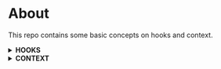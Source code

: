 # About

This repo contains some basic concepts on hooks and context.

<details>

<summary><b>HOOKS</b></summary>

## Why hooks?

<details> 
<summary>Reusable Statefull Logic</summary>

This is one of the most important reasons for the introduction of hooks.Generally to reuse the statefull logic/ state of a component we make the use of **render props** or **HOC**. But in both the cases we change the architecure of our components either to abstract that logic(HOC) or reuse the logic(Render props). To resolve this difficulty react has introduced hooks which help us to separate the stateful logic from the components so that it can be reused amoung different components without any restructuring.

`Motive : The motive here is to maintain the common state logic out of the components so that it can be reused without any structural changes.`

</details>

<details> 
<summary>Complex class component becomes hard to understand</summary>

We’ve often had to maintain components that started out simple but grew into an unmanageable mess of stateful logic and side effects. Each lifecycle method often contains a mix of unrelated logic. For example, components might perform some data fetching in componentDidMount and componentDidUpdate. So we are doing the same task of making api calls but in different lifecycle methods. However, the same componentDidMount method might also contain some unrelated logic that sets up event listeners, with cleanup performed in componentWillUnmount. In this case componentDidMount has api calls as well as code relating to event listeners which are 2 completely unrelated task at one place. Mutually related code that changes together gets split apart, but completely unrelated code ends up combined in a single method. This makes it too easy to introduce bugs and inconsistencies.

`Motive : To keep all the related code like making api call etc at one place to avoid bugs and inconsistencies`

</details>

<details> 
<summary>Classes can be difficult to understand</summary>

In addition to making code reuse and code organization more difficult, we’ve found that classes can be a large barrier to learning React. You have to understand **how this works in JavaScript**, which is very different from how it works in most languages. You have to remember to bind the event handlers.The distinction between function and class components in React and when to use each one leads to disagreements even between experienced React developers.Additionally, React has been out for about five years, and we want to make sure **it stays relevant in the next five years**. [Ahead-of-time](https://en.wikipedia.org/wiki/Ahead-of-time_compilation) compilation of components has a lot of future potential.Recently, we’ve been experimenting with [component folding](https://github.com/facebook/react/issues/7323) using [Prepack](https://prepack.io/), and we’ve seen promising early results.**Classes don’t minify very well, and they make hot reloading flaky and unreliable.**

`Motive : All in all classed pose a challenge in the react ecosystem and otherwise in javascript itself. These chalenges are like understanding this, minification and hot reload issues and they also pose a challenge in the AOT compilation of code. So to resolve all these issue without taking away the functional power of classes, the hooks have been introduced.`

</details>

## Rules of Hooks

Hooks are JavaScript functions, but they impose two additional rules:

1. Only call Hooks at the top level. Don’t call Hooks inside loops, conditions, or nested functions. In other words hooks should be in the components functional scope and not inside some block(block scope) declared inside a component. By following this rule, you ensure that Hooks are called in the same order each time a component renders. That’s what allows React to correctly preserve the **state of Hooks** between multiple useState and useEffect calls. If you ignore this rule and add useState inside a conditional statement then the below error is thrown.
   `React Hook "useState" is called conditionally. React Hooks must be called in the exact same order in every component render`.
2. Only call Hooks from React function components. Don’t call Hooks from regular JavaScript functions. This is because react can only compile those hooks which are present in the functions it has access too ie the functions used as components. (There is just one other valid place to call Hooks — your own custom Hooks.)
   - Call Hooks from React function components.
   - Call Hooks from custom Hooks.

> Note : React released an ESLint plugin called [eslint-plugin-react-hooks](https://www.npmjs.com/package/eslint-plugin-react-hooks) that enforces these two rules.This plugin is included by default in Create React App.

## What are hooks

Hooks are functions that let you “hook into” React state and lifecycle features from function components. Hooks don’t work inside classes — they let you use React without classes.React provides a few built-in Hooks like useState. Their names always start with **use**. You can also create your own Hooks to reuse stateful behavior between different components.

## When would I use a Hook?

If you write a function component and realize you need to add some state to it, previously you had to convert it to a class. Now you can use a Hook inside the existing function component.

## Types

<details>
<summary>State Hooks</summary>

> useState

- **Solves** :

  1. Maintains component state.

- **Class Counterpart** :

  1. `this.setState`

- **Difference from class** :

  It works exactly similar to `this.setState`(batch update and asynchronous) with a few differences :

  1. It doesn't merge the old and new state.
  2. It doesn't except a second callback for trigerring any sideeffect after setting the state. It throws the below waring if you try to do so
     `Warning: State updates from the useState() and useReducer() Hooks don't support the second callback argument. To execute a side effect after rendering, declare it in the component body with useEffect().`

```javascript
import React, { useState } from "react";

export default function UseState() {
  // Declare a new state variable, which we'll call "count"
  const [count, setCount] = useState(0);
  if (!count) {
    setCount(count + 1);
    setCount(
      count => count + 1,
      count => console.log(count) // This doen't work and thorws a warning.
    );
  }
  return (
    <div>
      <p>You clicked {count} times</p>
      <button onClick={() => setCount(count + 1)}>Click me</button>
    </div>
  );
}
```

Here `useState` is a hook.

- React will preserve this state between re-renders.
- useState returns a pair -> The current state value ie **count** and a function that lets you update it ie **setCount** in this case.
- You can call the setCount function from anywhere inside this function. Calling this function will re-render the react component.
- You can have multiple useState hooks in a component.React assumes that if you call useState many times, you do it in the same order during every render. Also react only re-renders the component once(batch update) even if we have multiple useState triggers.
  </details>

<details>
<summary>Effect Hooks</summary>

> useEffect

- **Solves** :

  1. It helps executes some sideeffect after dom rendering.
  2. Resolves **Complex class component becomes hard to understand** issue. So you can keep related code at one place.

- **Class Counterpart** :

  1. componentDidMount
  2. componentDidUpdate
  3. componentWillUnmount

- **Difference from class** :

  1. componentDidMount is render blocking but useEffect is not.

- **What are sideeffects or effects?** : You’ve likely performed data fetching, subscriptions, or manually changing the DOM from React components before. **We call these operations “side effects” (or “effects” for short) because they can affect other components and can’t be done during rendering**.
- The Effect Hook, useEffect, adds the ability to perform side effects from a function component. It serves the same purpose as componentDidMount, componentDidUpdate, and componentWillUnmount in React classes, but unified into a single API.
- When you call useEffect, you’re telling React to run your “effect” function after flushing changes to the DOM.
- **Effects are declared inside the component so they have access to its props and state**.
- By default, **React runs the effects after every render — including the first render**.
- The useEffect hook accespts a callback. If we are to compare the effects callback with the class based lifecycle effects then
  1. The body of the useEffect callback acts like componentDidMount and componentDidUpdate combined.
  2. The return value of the useEffect callback acts like the componentWillUnmount lifecycle effect.
- **In the below example React would clearInterval when the component unmounts, as well as before re-running the effect due to a subsequent render**. This means that the useEffect return function is fired on each subsequent re-render.

  ```javascript
  import React, { useEffect } from "react";

  export default function UseEffect() {
    useEffect(() => {
      const intId = setInterval(() => console.log("effect"), 2000);
      return () => {
        clearInterval(intId);
      };
    });
    return (
      <div>
        {" "}
        Check the console and see the continuos loggin of effect which stop once
        we navigate to some other component
      </div>
    );
  }
  ```

- Note how **we have to duplicate the code between these two lifecycle methods in class**.

  ```javascript
  class Example extends React.Component {
    constructor(props) {
      super(props);
      this.state = {
        count: 0
      };
    }

    componentDidMount() {
      document.title = `You clicked ${this.state.count} times`;
    }
    componentDidUpdate() {
      document.title = `You clicked ${this.state.count} times`;
    }

    render() {
      return (
        <div>
          <p>You clicked {this.state.count} times</p>
          <button
            onClick={() => this.setState({ count: this.state.count + 1 })}
          >
            Click me
          </button>
        </div>
      );
    }
  }
  ```

  Solution with Hooks

  ```javascript
  import React, { useState, useEffect } from "react";

  function Example() {
    const [count, setCount] = useState(0);

    useEffect(() => {
      document.title = `You clicked ${count} times`;
    });

    return (
      <div>
        <p>You clicked {count} times</p>
        <button onClick={() => setCount(count + 1)}>Click me</button>
      </div>
    );
  }
  ```

- **What does useEffect do?** : By using this Hook, you tell React that your component needs to do something after render. React will remember the function you passed (we’ll refer to it as our “effect”), and call it later after performing the DOM updates. In this effect, we set the document title, but we could also perform data fetching or call some other imperative API.
- **Why is useEffect called inside a component?** Placing useEffect inside the component lets us access the count state variable (or any props) right from the effect. We don’t need a special API to read it — it’s already in the function scope. **Hooks embrace JavaScript closures** and avoid introducing React-specific APIs where JavaScript already provides a solution.
- **Why we pass a new function to useEffect every time?** : The function passed to useEffect is going to be different on every render. This is intentional. In fact, **this is what lets us read the count value from inside the effect without worrying about it getting stale**. Every time we re-render, we schedule a different effect, replacing the previous one. In a way, this makes the effects behave more like a part of the render result — each effect “belongs” to a particular render.
- Unlike componentDidMount or componentDidUpdate, effects scheduled with useEffect don’t block the browser from updating the screen. This makes your app feel more responsive. The majority of effects don’t need to happen synchronously. In the uncommon cases where they do (such as measuring the layout), there is a separate **useLayoutEffect** Hook with an API identical to useEffect.

  Try the below piece of code and see the difference between the 2. In case one we first see the alert and then react updates the screen. Whereas in the second case first react updates the screen and then we see the alert.

  > Note : You may call setState() immediately in componentDidMount(). It will trigger an extra rendering, but it will happen before the browser updates the screen. This guarantees that even though the render() will be called twice in this case, the user won’t see the intermediate state. Use this pattern with caution because it often causes performance issues. In most cases, you should be able to assign the initial state in the constructor() instead. **It can, however, be necessary for cases like modals and tooltips when you need to measure a DOM node before rendering something that depends on its size or position**. When you encounter such a situation where you need to stop the browser from updating tthe screen you should use **useLayoutEffect** instead of **useEffect**.

  ```javascript
  export class With_ComponentDidMount extends Component {
    componentDidMount() {
      alert("Stop screen update");
    }
    render() {
      return <div>Rendered</div>;
    }
  }

  export function WithOut_ComponentDidMount() {
    useEffect(() => {
      alert("Stop screen update");
    });
    return <div>Rendered</div>;
  }
  ```

- **Effect with CleanUp** : It is important to clean up so that we don’t introduce a **memory leak**.Notice how componentDidMount and componentWillUnmount need to mirror each other. Lifecycle methods force us to split this logic even though conceptually code in both of them is related to the same effect.

  ```javascript
  class FriendStatus extends React.Component {
    constructor(props) {
      super(props);
      this.state = { isOnline: null };
      this.handleStatusChange = this.handleStatusChange.bind(this);
    }

    componentDidMount() {
      ChatAPI.subscribeToFriendStatus(
        this.props.friend.id,
        this.handleStatusChange
      );
    }
    componentWillUnmount() {
      ChatAPI.unsubscribeFromFriendStatus(
        this.props.friend.id,
        this.handleStatusChange
      );
    }
    handleStatusChange(status) {
      this.setState({
        isOnline: status.isOnline
      });
    }

    render() {
      if (this.state.isOnline === null) {
        return "Loading...";
      }
      return this.state.isOnline ? "Online" : "Offline";
    }
  }
  ```

- **Effect with Cleanup using Hooks** : React performs the cleanup when the component unmounts. Effects run for every render and not just once. This is why React also cleans up effects from the previous render before running the effects next time.

  ```javascript
  import React, { useState, useEffect } from "react";

  function FriendStatus(props) {
    const [isOnline, setIsOnline] = useState(null);

    useEffect(() => {
      function handleStatusChange(status) {
        setIsOnline(status.isOnline);
      }
      ChatAPI.subscribeToFriendStatus(props.friend.id, handleStatusChange);
      // Specify how to clean up after this effect:
      return function cleanup() {
        ChatAPI.unsubscribeFromFriendStatus(
          props.friend.id,
          handleStatusChange
        );
      };
    });

    if (isOnline === null) {
      return "Loading...";
    }
    return isOnline ? "Online" : "Offline";
  }
  ```

- **Use Multiple Effects to Separate Concerns** :
  **Hooks let us split the code based on what it is doing rather than a lifecycle method name**. React will apply every effect used by the component, in the order they were specified.Here is a component that combines the counter and the friend status indicator logic from the previous examples

  Using Class

  ```javascript
  class FriendStatusWithCounter extends React.Component {
    constructor(props) {
      super(props);
      this.state = { count: 0, isOnline: null };
      this.handleStatusChange = this.handleStatusChange.bind(this);
    }

    componentDidMount() {
      document.title = `You clicked ${this.state.count} times`;
      ChatAPI.subscribeToFriendStatus(
        this.props.friend.id,
        this.handleStatusChange
      );
    }

    componentDidUpdate() {
      document.title = `You clicked ${this.state.count} times`;
    }

    componentWillUnmount() {
      ChatAPI.unsubscribeFromFriendStatus(
        this.props.friend.id,
        this.handleStatusChange
      );
    }

    handleStatusChange(status) {
      this.setState({
        isOnline: status.isOnline
      });
    }
    // ...
  ```

  Using Effects

  ```javascript
  function FriendStatusWithCounter(props) {
    const [count, setCount] = useState(0);
    useEffect(() => {
      document.title = `You clicked ${count} times`;
    });

    const [isOnline, setIsOnline] = useState(null);
    useEffect(() => {
      function handleStatusChange(status) {
        setIsOnline(status.isOnline);
      }

      ChatAPI.subscribeToFriendStatus(props.friend.id, handleStatusChange);
      return () => {
        ChatAPI.unsubscribeFromFriendStatus(
          props.friend.id,
          handleStatusChange
        );
      };
    });
    // ...
  }
  ```

- **Why Effects Run on Each Update** : Lets understand by example. Our class reads friend.id from this.props, subscribes to the friend status after the component mounts, and unsubscribes during unmounting.

  ```javascript
    componentDidMount() {
      ChatAPI.subscribeToFriendStatus(
        this.props.friend.id,
        this.handleStatusChange
      );
    }

    componentWillUnmount() {
      ChatAPI.unsubscribeFromFriendStatus(
        this.props.friend.id,
        this.handleStatusChange
      );
    }
  ```

  But what happens if the friend prop changes while the component is on the screen? Our component would continue displaying the online status of a different friend. This is a bug. We would also cause a memory leak or crash when unmounting since the unsubscribe call would use the wrong friend ID.

  ```javascript
    componentDidMount() {
      ChatAPI.subscribeToFriendStatus(
        this.props.friend.id,
        this.handleStatusChange
      );
    }

    componentDidUpdate(prevProps) {
      // Unsubscribe from the previous friend.id
      ChatAPI.unsubscribeFromFriendStatus(
        prevProps.friend.id,
        this.handleStatusChange
      );
      // Subscribe to the next friend.id
      ChatAPI.subscribeToFriendStatus(
        this.props.friend.id,
        this.handleStatusChange
      );
    }

    componentWillUnmount() {
      ChatAPI.unsubscribeFromFriendStatus(
        this.props.friend.id,
        this.handleStatusChange
      );
    }
  ```

  For Effects there is no special code for handling updates because useEffect handles them by default.

  ```javascript
  function FriendStatus(props) {
    // ...
    useEffect(() => {
      // ...
      ChatAPI.subscribeToFriendStatus(props.friend.id, handleStatusChange);
      return () => {
        ChatAPI.unsubscribeFromFriendStatus(props.friend.id, handleStatusChange);
      };
    });
  ```

- **Optimizing Performance by Skipping Effects** : In some cases, cleaning up or applying the effect after every render might create a performance problem. In class components, we can solve this by writing an extra comparison with prevProps or prevState inside componentDidUpdate. For useEffect pass an array as an optional second argument to useEffect.

  Using Class

  ```javascript
  componentDidUpdate(prevProps, prevState) {
    if (prevState.count !== this.state.count) {
      document.title = `You clicked ${this.state.count} times`;
    }
  }
  ```

  Using Effect

  ```javascript
  useEffect(() => {
    document.title = `You clicked ${count} times`;
  }, [count]); // Only re-run the effect if count changes
  ```

  Effects that have a cleanup phase. Here it will fire only when props.friend.id change.

  ```javascript
  useEffect(() => {
    function handleStatusChange(status) {
      setIsOnline(status.isOnline);
    }

    ChatAPI.subscribeToFriendStatus(props.friend.id, handleStatusChange);
    return () => {
      ChatAPI.unsubscribeFromFriendStatus(props.friend.id, handleStatusChange);
    };
  }, [props.friend.id]); // Only re-subscribe if props.friend.id changes
  ```

  > Note : If you use this optimization, make sure the array includes all values from the component scope (such as props and state) that change over time and that are used by the effect. Otherwise, your code will reference stale values from previous renders.Learn more about [how to deal with functions](https://reactjs.org/docs/ hooks-faq.html#is-it-safe-to-omit-functions-from-the-list-of-dependencies) and [what to do when the array changes too often](https://reactjs.org/docs/hooks-faq.html#what-can-i-do-if-my-effect-dependencies-change-too-often).If you want to run an effect and clean it up only once (on mount and unmount), you can pass an empty array ([]) as a second argument. This tells React that your effect doesn’t depend on any values from props or state, so it never needs to re-run. This isn’t handled as a special case — it follows directly from how the dependencies array always works.If you pass an empty array ([]), the props and state inside the effect will always have their initial values. While passing [] as the second argument is closer to the familiar componentDidMount and componentWillUnmount mental model, there are usually better solutions to avoid re-running effects too often. **Also, don’t forget that React defers running useEffect until after the browser has painted, so doing extra work is less of a problem**.We recommend using the [exhaustive-deps](https://github.com/facebook/react/issues/14920) rule as part of our [eslint-plugin-react-hooks](https://www.npmjs.com/package/eslint-plugin-react-hooks#installation) package. It warns when dependencies are specified incorrectly and suggests a fix.

  </details>
  <details>
  <summary>Callback Hook</summary>

> useCallback

- **Solves** :

  1. Prevents child component re-render due to new callback passed every time.

- **Class Counterpart** :

  1. Instance method of class

```javascript
const memoizedCallback = useCallback(() => {
  doSomething(a, b);
}, [a, b]);
```

Returns a memoized callback.
Pass an inline callback and an array of dependencies. useCallback will return a memoized version of the callback that only changes if one of the dependencies has changed. This is useful when passing callbacks to optimized child components that rely on reference equality to prevent unnecessary renders (e.g. shouldComponentUpdate).

> **useCallback(fn, deps) is equivalent to useMemo(() => fn, deps).**

> Use the **exhaustive-deps** rule as part of our eslint-plugin-react-hooks package.

</details>
<details>
<summary>Memo Hook</summary>

> useMemo

- **Solves**

  1. It helps memoize method response value based on input arguments.

```javascript
const memoizedValue = useMemo(() => computeExpensiveValue(a, b), [a, b]);
```

- useMemo will only recompute the memoized value when one of the dependencies has changed. This optimization helps to avoid expensive calculations on every render.
- The function passed to useMemo runs during rendering.
- Side effects belong in useEffect, not useMemo.
- In the future, React may choose to “forget” some previously memoized values and recalculate them on next render, e.g. to free memory for offscreen components.
  </details>
  <details>
  <summary>Custom Hooks</summary>

> use[CustomName]

- **Solves**

  1. Helps us extract the similar state management logic to a common place/file.
  2. It helps us achieve **Reusable Statefull Logic** which was one of the key reasons for the introduction of hooks.

- **Earlier Counterparts**

  1. HOC
  2. Render Props

- **Difference from Earlier Counterparts**

  1. You don't need to maintain separate react component to abstract state logic at a common place/module/file.
  2. Custom Hooks offer the flexibility of sharing logic that wasn’t possible in React components before.

- **Basic Rule for Custom Hooks**

  1. Name of every custom hook should start with **use**, so that react can identify that the function is a hook.
  2. Every call to a custom hook has its own isolated state. So calling the same custom hook from 2 different components or the same component will create 2 isolated state.
  3. 2 components sharing same hook(custom hook) don't share the state.
  4. Every custom hook takes an input and returns an output.
  5. You can pass the result of one hook into another. This is general to all hooks not specific to custom hook.

- **Use Cases**
  When you have a logic to maintain and update the state of a component which is common across multiple components, we can use a custom hook. Eg :

  1. Form handling
  2. Animation
  3. Declarative Subscription
  4. Timers

- **Using custom hooks to create a useReducer hook**

This hook helps to manage the local state with a reducer. Its a pub sub pattern where you publish an action using dispatch and get notified on state update.

```javascript
function useReducer(reducer, initialState) {
  const [state, setState] = useState(initialState);

  function dispatch(action) {
    const nextState = reducer(state, action);
    setState(nextState);
  }

  return [state, dispatch];
}
```

| Parent Component                                         | HOC                                           | Render Props                                                                      |
| -------------------------------------------------------- | --------------------------------------------- | --------------------------------------------------------------------------------- |
| Parent Component is tightly coupled with child component | HOC accespts the child components to render   | Parent Component is not tightly coupled with child since child is passed as props |
| Used for parent/child relationship.                      | Used for abstracting some common logic        | Used for reusing some common logic in parent component.                           |
| Genrally made for specific use case in application       | Made so that it can be used throught the app. | Generally made when need to render different child using some common logic.       |

| HOC/Render Props                                                                        | Custom hook                                                               |
| --------------------------------------------------------------------------------------- | ------------------------------------------------------------------------- |
| Common logic kept inside a common component which accepts diffrent components to render | Common logic is kept is file which is shared between different compoents. |

- **Rule of thumb for component state**

1. No 2 component instance can share the state without the use of an external factor like Redux or Parent Component.
2. When 2 componets share the state using a Parent Component is actully just using the state of an instance of component ie the Parent Component. Similary if they use Redux they are sharing the state using an instance of Redux store.
3. When we use a HOC, every call to a HOC creates a new instance of react component and hence a new state.
4. Similary when we use render props in 2 different components, we end up creating 2 separate states.
5. **On the same lines when we call a custom hook from 2 different components we end up creating 2 separate state of custom hook**.

</details>

<details>
<summary>Context Hooks</summary>

> useContext
> const value = useContext(MyContext);

- **Solves**

  1. Help us consume Context value passed by the Provider component.

- **Earlier Counterparts**

  1. Context.Consumer api for functional component.
  2. contextType api for class component.

- **Difference from Earlier Counterparts**

  1. In Context.Consumer only the component wrapped by the Consumer component gets re-rendered when the context value changes. But in the case of useContext() the whole componet gets re-rendered when the context value changes.If re-rendering the component is expensive, you can [optimize it by using memoization](https://github.com/facebook/react/issues/15156#issuecomment-474590693).

- **Basics**
  1. Accepts a context object (the value returned from React.createContext) and returns the current context value for that context.
  2. The current context value is determined by the value prop of the nearest <MyContext.Provider> above the calling component in the tree.
  3. When the nearest <MyContext.Provider> above the component updates, this Hook will trigger a rerender with the latest context value passed to that MyContext provider.
  4. Even if an ancestor uses React.memo or shouldComponentUpdate or PureComponent, a rerender will still happen starting at the component itself using useContext.

</details>

<details>
<summary>Reducer Hooks</summary>

> useReducer
> const [state, dispatch] = useReducer(reducer, initialArg, init);

- **Solves**

  1. useReducer is usually preferable to useState when you have complex state logic that involves multiple sub-values or when the next state depends on the previous one.
  2. useReducer also lets you optimize performance for components that trigger deep updates because you can pass dispatch down instead of callbacks.

- **Earlier Counterparts**

- **Difference from Earlier Counterparts**

</details>

## Additional Links

[RFC](https://github.com/reactjs/rfcs/pull/68)
[Dead-code elimination](https://en.wikipedia.org/wiki/Dead_code_elimination)

</details>
<details>
<summary><b>CONTEXT</b></summary>

In a typical React application, data is passed top-down (parent to child) via props, but this can be cumbersome for certain types of props (e.g. locale preference, UI theme) that are required by many components within an application. Context provides a way to share values like these between components without having to explicitly pass a prop through every level of the tree.

### Use Case

Whenever in an application there is a situation where you need to pass props through multiple level of heirarchy and the props are being used in multiple compoenents, it is an ideal situation to make use of Context api. Eg

1. Current authenticated user
2. Theme
3. Selected Language
4. Viewport Change
5. Data Cache

### Limitations

We should use Context api sparingly since it makes the re-use of component more difficult.

### Other Alternatives

<details>
<summary>Inversion of control using composition</summary>

For example, consider a Page component that passes a user and avatarSize prop several levels down so that deeply nested Link and Avatar components can read it:

```javascript
  <Page user={user} avatarSize={avatarSize} />
  // ... which renders ...
  <PageLayout user={user} avatarSize={avatarSize} />
  // ... which renders ...
  <NavigationBar user={user} avatarSize={avatarSize} />
  // ... which renders ...
  <Link href={user.permalink}>
    <Avatar user={user} size={avatarSize} />
  </Link>
```

One way to solve this issue without context is to pass down the Avatar component itself so that the intermediate components don’t need to know about the user or avatarSize props:

```javascript
  function Page(props) {
    const user = props.user;
    const userLink = (
      <Link href={user.permalink}>
        <Avatar user={user} size={props.avatarSize} />
      </Link>
    );
    return <PageLayout userLink={userLink} />;
  }

  // Now, we have:
  <Page user={user} avatarSize={avatarSize} />
  // ... which renders ...
  <PageLayout userLink={...} />
  // ... which renders ...
  <NavigationBar userLink={...} />
  // ... which renders ...
  {props.userLink}
```

However, this isn’t the right choice in every case: moving more complexity higher in the tree makes those higher-level components more complicated and forces the lower-level components to be more flexible than you may want.**You can take it even further with render props if the child needs to communicate with the parent before rendering.**

</details>

### APIs

<details>
<summary>React.createContext</summary>

> const MyContext = React.createContext(defaultValue);

- Creates a Context object.
- When React renders a component that subscribes to this Context object it will read the current context value from the closest matching Provider above it in the tree.
- The defaultValue argument is only used when a component does not have a matching Provider above it in the tree. This can be helpful for testing components in isolation without wrapping them. Check this out in `ThemeContext.js` file.
- Passing undefined as a Provider value does not cause consuming components to use defaultValue.

</details>

<details>
<summary>Context.Provider</summary>

- Every Context object comes with a **Provider React component** that allows consuming components to subscribe to context changes.
- Accepts a **value prop** to be passed to consuming components that are descendants of this Provider.
- One Provider can be connected to **many consumers**.
- Providers can be **nested to override** values deeper within the tree.
- All consumers that are descendants of a Provider will **re-render whenever the Provider’s value prop changes**.
- The propagation from Provider to its descendant consumers (including .contextType and useContext) is not subject to the shouldComponentUpdate method, so **the consumer is updated even when an ancestor component skips an update**.
- Changes are determined by comparing the new and old values using the same algorithm as **Object.is** ie shalow comparison.This can cause some issues when passing objects as value. For example, the code below will re-render all consumers every time the Provider re-renders because a new object is always created for value :

  ```javascript
  class App extends React.Component {
    render() {
      return (
        <MyContext.Provider value={{ something: "something" }}>
          <Toolbar />
        </MyContext.Provider>
      );
    }
  }
  ```

  To get around this, lift the value into the parent’s state:

  ```javascript
  class App extends React.Component {
    constructor(props) {
      super(props);
      this.state = {
        value: { something: "something" }
      };
    }

    render() {
      return (
        <Provider value={this.state.value}>
          <Toolbar />
        </Provider>
      );
    }
  }
  ```

</details>

<details>
<summary>Class.contextType</summary>

- The contextType property on a class can be assigned a Context object created by React.createContext()
- This lets you consume the nearest current value of that Context type using **this.context**.
- You can reference this in any of the lifecycle methods including the render function.

  ```javascript
  class MyClass extends React.Component {
    componentDidMount() {
      let value = this.context;
      /* perform a side-effect at mount using the value of MyContext */
    }
    componentDidUpdate() {
      let value = this.context;
      /* ... */
    }
    componentWillUnmount() {
      let value = this.context;
      /* ... */
    }
    render() {
      let value = this.context;
      /* render something based on the value of MyContext */
    }
  }
  MyClass.contextType = MyContext;
  ```

- You can **only subscribe to a single context** using this API.
- For **Consuming Multiple Contexts** you need to use the **Context.Consumer** component of context object.

</details>

<details>
<summary>Context.Consumer</summary>

```javascript
<MyContext.Consumer>
  {value => /* render something based on the context value */}
</MyContext.Consumer>
```

- A React component that subscribes to context changes.
- This lets you subscribe to a context within a function component.
- This component requires a function as a child which receives the current context value and returns a React node.
- The value argument passed to the function will be equal to the value prop of the closest Provider for this context above in the tree.
- If there is no Provider for this context above, the value argument will be equal to the defaultValue that was passed to createContext().

</details>

<details>
<summary>Context.displayName</summary>

- Context object accepts a displayName string property. React DevTools uses this string to determine what to display for the context.
- For example, the following component will appear as MyDisplayName in the DevTools:

  ```javascript
  const MyContext = React.createContext(/* some value */);
  MyContext.displayName = 'MyDisplayName';

  <MyContext.Provider> // "MyDisplayName.Provider" in DevTools
  <MyContext.Consumer> // "MyDisplayName.Consumer" in DevTools
  ```

</details>

### Examples

<details>
<summary>Consuming Multiple Context</summary>

```javascript
// Theme context, default to light theme
const ThemeContext = React.createContext("light");

// Signed-in user context
const UserContext = React.createContext({
  name: "Guest"
});

class App extends React.Component {
  render() {
    const { signedInUser, theme } = this.props;

    // App component that provides initial context values
    return (
      <ThemeContext.Provider value={theme}>
        <UserContext.Provider value={signedInUser}>
          <Layout />
        </UserContext.Provider>
      </ThemeContext.Provider>
    );
  }
}

function Layout() {
  return (
    <div>
      <Sidebar />
      <Content />
    </div>
  );
}

// A component may consume multiple contexts
function Content() {
  return (
    <ThemeContext.Consumer>
      {theme => (
        <UserContext.Consumer>
          {user => <ProfilePage user={user} theme={theme} />}
        </UserContext.Consumer>
      )}
    </ThemeContext.Consumer>
  );
}
```

</details>

</details>
